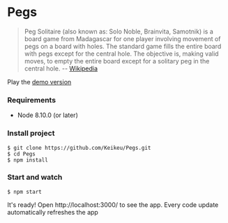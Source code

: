 # Pegs

> Peg Solitaire (also known as: Solo Noble, Brainvita, Samotnik) is a board game from Madagascar for one player involving movement of pegs on a board with holes. The standard game fills the entire board with pegs except for the central hole. The objective is, making valid moves, to empty the entire board except for a solitary peg in the central hole.
-- [Wikipedia](https://en.wikipedia.org/wiki/Peg_solitaire)

Play the [demo version](https://keikeu.github.io/Pegs/)

### Requirements
 - Node 8.10.0 (or later)

### Install project
```
$ git clone https://github.com/Keikeu/Pegs.git
$ cd Pegs
$ npm install
```

### Start and watch
```
$ npm start
```
It's ready! Open http://localhost:3000/ to see the app. Every code update automatically refreshes the app
